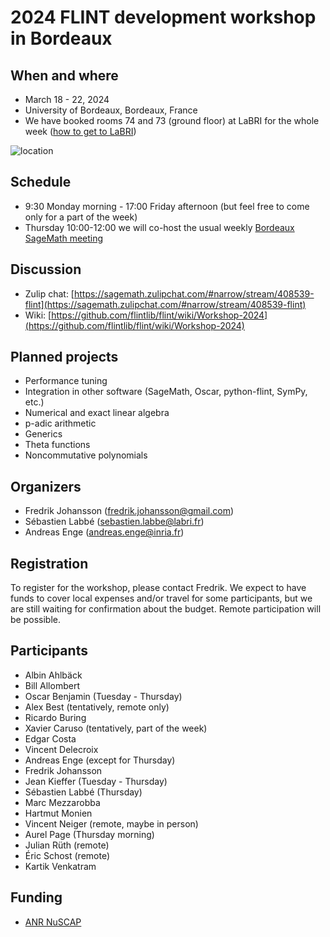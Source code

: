# 2024 FLINT development workshop in Bordeaux

## When and where

* March 18 - 22, 2024
* University of Bordeaux, Bordeaux, France
* We have booked rooms 74 and 73 (ground floor) at LaBRI for the whole week ([how to get to LaBRI](https://www.labri.fr/en/presentation/coming-labri))

![location](https://github.com/flintlib/flintlib.github.io/assets/368838/a2469343-f13b-4cf0-823d-a9d48fdcad0e)

## Schedule

* 9:30 Monday morning - 17:00 Friday afternoon (but feel free to come only for a part of the week)
* Thursday 10:00-12:00 we will co-host the usual weekly [Bordeaux SageMath meeting](https://wiki.sagemath.org/thursdaysbdx)

## Discussion

* Zulip chat: [https://sagemath.zulipchat.com/#narrow/stream/408539-flint](https://sagemath.zulipchat.com/#narrow/stream/408539-flint)
* Wiki: [https://github.com/flintlib/flint/wiki/Workshop-2024](https://github.com/flintlib/flint/wiki/Workshop-2024)

## Planned projects

* Performance tuning
* Integration in other software (SageMath, Oscar, python-flint, SymPy, etc.)
* Numerical and exact linear algebra
* p-adic arithmetic
* Generics
* Theta functions
* Noncommutative polynomials

## Organizers

* Fredrik Johansson (<fredrik.johansson@gmail.com>)
* Sébastien Labbé (<sebastien.labbe@labri.fr>)
* Andreas Enge (<andreas.enge@inria.fr>)

## Registration

To register for the workshop, please contact Fredrik. We expect to have funds to cover local expenses and/or travel for some participants, but we are still waiting for confirmation about the budget. Remote participation will be possible.

## Participants

* Albin Ahlbäck
* Bill Allombert
* Oscar Benjamin (Tuesday - Thursday)
* Alex Best (tentatively, remote only)
* Ricardo Buring
* Xavier Caruso (tentatively, part of the week)
* Edgar Costa
* Vincent Delecroix
* Andreas Enge (except for Thursday)
* Fredrik Johansson
* Jean Kieffer (Tuesday - Thursday)
* Sébastien Labbé (Thursday)
* Marc Mezzarobba
* Hartmut Monien
* Vincent Neiger (remote, maybe in person)
* Aurel Page (Thursday morning)
* Julian Rüth (remote)
* Éric Schost (remote)
* Kartik Venkatram

## Funding

* [ANR NuSCAP](https://nuscap.gitlabpages.inria.fr/index.html)
